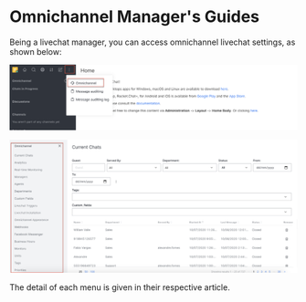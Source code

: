 # Omnichannel Manager's Guides

Being a livechat manager, you can access omnichannel livechat settings, as shown below:

![](../../../.gitbook/assets/image%20%2867%29.png)





![](../../../.gitbook/assets/image%20%2868%29.png)

The detail of each menu is given in their respective article. 



